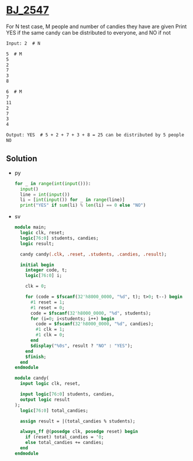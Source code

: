 # [BJ_2547](https://acmicpc.net/problem/2547)

For N test case, M people and number of candies they have are given
Print YES if the same candy can be distributed to everyone, and NO if not

```txt
Input: 2  # N

5  # M
5
2
7
3
8

6  # M
7
11
2
7
3
4

Output: YES  # 5 + 2 + 7 + 3 + 8 = 25 can be distributed by 5 people
NO
```

## Solution

* py

  ```py
  for _ in range(int(input())):
    input()
    line = int(input())
    li = [int(input()) for _ in range(line)]
    print("YES" if sum(li) % len(li) == 0 else "NO")
  ```

* sv

  ```sv
  module main;
    logic clk, reset;
    logic[76:0] students, candies;
    logic result;

    candy candy(.clk, .reset, .students, .candies, .result);

    initial begin
      integer code, t;
      logic[76:0] i;

      clk = 0;

      for (code = $fscanf(32'h8000_0000, "%d", t); t>0; t--) begin
        #1 reset = 1;
        #1 reset = 0;
        code = $fscanf(32'h8000_0000, "%d", students);
        for (i=0; i<students; i++) begin
          code = $fscanf(32'h8000_0000, "%d", candies);
          #1 clk = 1;
          #1 clk = 0;
        end
        $display("%0s", result ? "NO" : "YES");
      end
      $finish;
    end
  endmodule

  module candy(
    input logic clk, reset,

    input logic[76:0] students, candies,
    output logic result
  );
    logic[76:0] total_candies;

    assign result = |(total_candies % students);

    always_ff @(posedge clk, posedge reset) begin
      if (reset) total_candies = '0;
      else total_candies += candies;
    end
  endmodule
  ```
